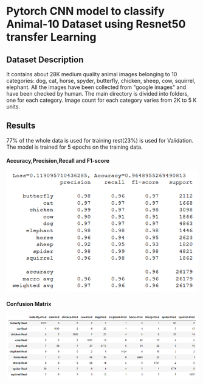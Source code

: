 # Pytorch CNN model to classify Animal-10 Dataset using Resnet50 transfer Learning

## Dataset Description
It contains about 28K medium quality animal images belonging to 10 categories: dog, cat, horse, spyder, butterfly, chicken, sheep, cow, squirrel, elephant. All the images have been collected from "google images" and have been checked by human. The main directory is divided into folders, one for each category. Image count for each category varies from 2K to 5 K units.

## Results
77% of the whole data is used for training rest(23%) is used for Validation. The model is trained for 5 epochs on the training data.
#### Accuracy,Precision,Recall and F1-score
![Confusion Matrix](./images/metrics.png)
#### Confusion Matrix
![Confusion Matrix](./images/cfm.png)